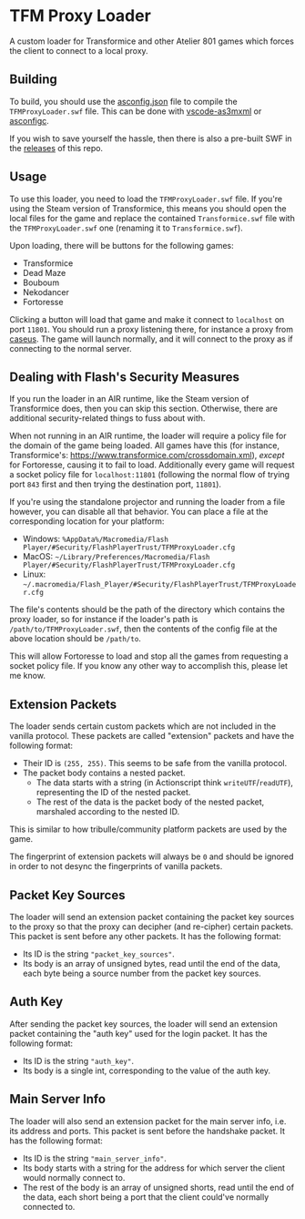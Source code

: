 # TFM Proxy Loader

A custom loader for Transformice and other Atelier 801 games which forces the client to connect to a local proxy.

## Building

To build, you should use the [asconfig.json](https://github.com/friedkeenan/tfm-proxy-loader/blob/main/asconfig.json) file to compile the `TFMProxyLoader.swf` file. This can be done with [vscode-as3mxml](https://github.com/BowlerHatLLC/vscode-as3mxml) or [asconfigc](https://www.npmjs.com/package/asconfigc).

If you wish to save yourself the hassle, then there is also a pre-built SWF in the [releases](https://github.com/friedkeenan/tfm-proxy-loader/releases) of this repo.

## Usage

To use this loader, you need to load the `TFMProxyLoader.swf` file. If you're using the Steam version of Transformice, this means you should open the local files for the game and replace the contained `Transformice.swf` file with the `TFMProxyLoader.swf` one (renaming it to `Transformice.swf`).

Upon loading, there will be buttons for the following games:

- Transformice
- Dead Maze
- Bouboum
- Nekodancer
- Fortoresse

Clicking a button will load that game and make it connect to `localhost` on port `11801`. You should run a proxy listening there, for instance a proxy from [caseus](https://github.com/friedkeenan/caseus). The game will launch normally, and it will connect to the proxy as if connecting to the normal server.

## Dealing with Flash's Security Measures

If you run the loader in an AIR runtime, like the Steam version of Transformice does, then you can skip this section. Otherwise, there are additional security-related things to fuss about with.

When not running in an AIR runtime, the loader will require a policy file for the domain of the game being loaded. All games have this (for instance, Transformice's: https://www.transformice.com/crossdomain.xml), *except* for Fortoresse, causing it to fail to load. Additionally every game will request a socket policy file for `localhost:11801` (following the normal flow of trying port `843` first and then trying the destination port, `11801`).

If you're using the standalone projector and running the loader from a file however, you can disable all that behavior. You can place a file at the corresponding location for your platform:

- Windows: `%AppData%/Macromedia/Flash Player/#Security/FlashPlayerTrust/TFMProxyLoader.cfg`
- MacOS: `~/Library/Preferences/Macromedia/Flash Player/#Security/FlashPlayerTrust/TFMProxyLoader.cfg`
- Linux: `~/.macromedia/Flash_Player/#Security/FlashPlayerTrust/TFMProxyLoader.cfg`

The file's contents should be the path of the directory which contains the proxy loader, so for instance if the loader's path is `/path/to/TFMProxyLoader.swf`, then the contents of the config file at the above location should be `/path/to`.

This will allow Fortoresse to load and stop all the games from requesting a socket policy file. If you know any other way to accomplish this, please let me know.

## Extension Packets

The loader sends certain custom packets which are not included in the vanilla protocol. These packets are called "extension" packets and have the following format:

- Their ID is `(255, 255)`. This seems to be safe from the vanilla protocol.
- The packet body contains a nested packet.
    - The data starts with a string (in Actionscript think `writeUTF`/`readUTF`), representing the ID of the nested packet.
    - The rest of the data is the packet body of the nested packet, marshaled according to the nested ID.

This is similar to how tribulle/community platform packets are used by the game.

The fingerprint of extension packets will always be `0` and should be ignored in order to not desync the fingerprints of vanilla packets.

## Packet Key Sources

The loader will send an extension packet containing the packet key sources to the proxy so that the proxy can decipher (and re-cipher) certain packets. This packet is sent before any other packets. It has the following format:

- Its ID is the string `"packet_key_sources"`.
- Its body is an array of unsigned bytes, read until the end of the data, each byte being a source number from the packet key sources.

## Auth Key

After sending the packet key sources, the loader will send an extension packet containing the "auth key" used for the login packet. It has the following format:

- Its ID is the string `"auth_key"`.
- Its body is a single int, corresponding to the value of the auth key.

## Main Server Info

The loader will also send an extension packet for the main server info, i.e. its address and ports. This packet is sent before the handshake packet. It has the following format:

- Its ID is the string `"main_server_info"`.
- Its body starts with a string for the address for which server the client would normally connect to.
- The rest of the body is an array of unsigned shorts, read until the end of the data, each short being a port that the client could've normally connected to.
